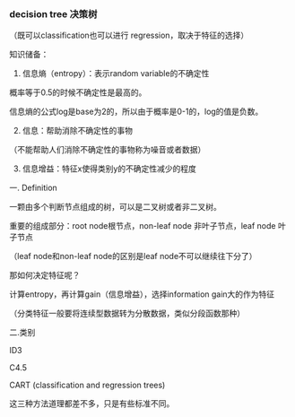 ### decision tree 决策树

（既可以classification也可以进行 regression，取决于特征的选择）



知识储备：

1. 信息熵（entropy）：表示random variable的不确定性

概率等于0.5的时候不确定性是最高的。

信息熵的公式log是base为2的，所以由于概率是0-1的，log的值是负数。



2. 信息：帮助消除不确定性的事物

（不能帮助人们消除不确定性的事物称为噪音或者数据）



3. 信息增益：特征x使得类别y的不确定性减少的程度







一.  Definition

一颗由多个判断节点组成的树，可以是二叉树或者非二叉树。



重要的组成部分：root node根节点，non-leaf node 非叶子节点，leaf node 叶子节点

（leaf node和non-leaf node的区别是leaf node不可以继续往下分了）



那如何决定特征呢？

计算entropy，再计算gain（信息增益），选择information gain大的作为特征

（分类特征一般要将连续型数据转为分散数据，类似分段函数那种）





二.类别

ID3

C4.5

CART (classification and regression trees)

这三种方法道理都差不多，只是有些标准不同。



